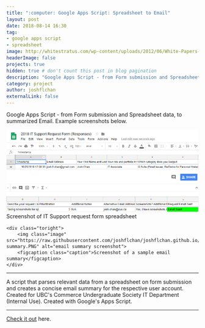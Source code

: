 ```yaml
---
title: ":computer: Google Apps Script: Spreadsheet to Email"
layout: post
date: 2018-08-14 16:30
tag: 
- google apps script
- spreadsheet
image: http://whitestratus.com/wp-content/uploads/2012/06/White-Papers-ten-best-practices-for-google-apps-script-700x460.jpg
headerImage: false
projects: true
hidden: true # don't count this post in blog pagination
description: "Google Apps Script - from Form submission and Spreadsheet data, to summarized Email"
category: project
author: joshflchan
externalLink: false
---
```

Google Apps Script - from Form submission and Spreadsheet data, to summarized Email. Example screenshots below. 

<div class="side-by-side">
    <div class="toleft">
        <img class="image" src="https://raw.githubusercontent.com/joshflchan/joshflchan.github.io/master/assets/images/spreadsheet-1.PNG" alt="spreadsheet screenshot">
        <img class="image" src="https://raw.githubusercontent.com/joshflchan/joshflchan.github.io/master/assets/images/spreadsheet-2.PNG" alt="spreadsheet screenshot">
        <figcaption class="caption">Screenshot of IT Support request form spreadsheet</figcaption>
    </div>

    <div class="toright">
        <img class="image" src="https://raw.githubusercontent.com/joshflchan/joshflchan.github.io/master/assets/images/email-summary.PNG" alt="email summary screenshot">
        <figcaption class="caption">Screenshot of a sample email summary</figcaption>
    </div>
</div>

---

A script that parses relevant data from a spreadsheet on form submission and creates a concise email summary for the
respective user account. Created for UBC's Commerce Undergraduate Society IT Department (Internal Use). 
Created with Google's Apps Script. 

---

[Check it out](https://github.com/joshflchan/IT-support-email-script/blob/master/request-email-parser.gs) here.
